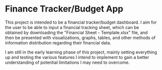 # Finance Tracker/Budget App

This project is intended to be a financial tracker/budget dashboard. I aim for the user to be able to input a financial tracking sheet, which can be obtained by downloading the "Financial Sheet - Template.xlsx" file, and then be presented with visualizations, graphs, tables, and other methods of information distribution regarding their financial data.

I am still in the early learning phase of this project, mainly setting everything up and testing the various features I intend to implement to gain a better understanding of potential limitations I may need to overcome.
